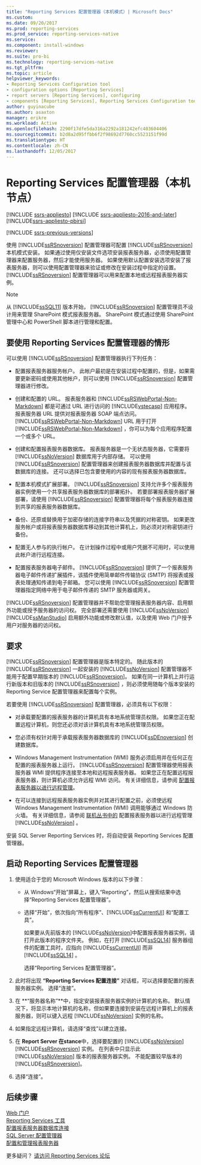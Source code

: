 ```yaml
---
title: "Reporting Services 配置管理器（本机模式）| Microsoft Docs"
ms.custom: 
ms.date: 09/20/2017
ms.prod: reporting-services
ms.prod_service: reporting-services-native
ms.service: 
ms.component: install-windows
ms.reviewer: 
ms.suite: pro-bi
ms.technology: reporting-services-native
ms.tgt_pltfrm: 
ms.topic: article
helpviewer_keywords:
- Reporting Services Configuration tool
- configuration options [Reporting Services]
- report servers [Reporting Services], configuring
- components [Reporting Services], Reporting Services Configuration tool
author: guyinacube
ms.author: asaxton
manager: erikre
ms.workload: Active
ms.openlocfilehash: 2290f17dfe5da316a2292a181242efc403604406
ms.sourcegitcommit: b2d8a2d95ffbb6f2f98692d7760cc5523151f99d
ms.translationtype: HT
ms.contentlocale: zh-CN
ms.lasthandoff: 12/05/2017
---
```

# <a name="reporting-services-configuration-manager-native-mode"></a>Reporting Services 配置管理器（本机节点）

[!INCLUDE [ssrs-appliesto](../../includes/ssrs-appliesto.md)] [!INCLUDE [ssrs-appliesto-2016-and-later](../../includes/ssrs-appliesto-2016-and-later.md)] [!INCLUDE[ssrs-appliesto-pbirsi](../../includes/ssrs-appliesto-pbirs.md)]

[!INCLUDE [ssrs-previous-versions](../../includes/ssrs-previous-versions.md)]

使用 [!INCLUDE[ssRSnoversion](../../includes/ssrsnoversion-md.md)] 配置管理器可配置 [!INCLUDE[ssRSnoversion](../../includes/ssrsnoversion-md.md)] 本机模式安装。 如果通过使用仅安装文件选项安装报表服务器，必须使用配置管理器来配置服务器，然后才能使用服务器。 如果使用默认配置安装选项安装了报表服务器，则可以使用配置管理器来验证或修改在安装过程中指定的设置。 [!INCLUDE[ssRSnoversion](../../includes/ssrsnoversion-md.md)] 配置管理器可以用来配置本地或远程报表服务器实例。

> [!NOTE]
> 从 [!INCLUDE[ssSQL11](../../includes/sssql11-md.md)] 版本开始， [!INCLUDE[ssRSnoversion](../../includes/ssrsnoversion-md.md)] 配置管理员不设计用来管理 SharePoint 模式报表服务器。 SharePoint 模式通过使用 SharePoint 管理中心和 PowerShell 脚本进行管理和配置。  
  
##  <a name="bkmk_scenarios"></a> 要使用 Reporting Services 配置管理器的情形  
 可以使用 [!INCLUDE[ssRSnoversion](../../includes/ssrsnoversion-md.md)] 配置管理器执行下列任务：  
  
-   配置报表服务器服务帐户。 此帐户最初是在安装过程中配置的，但是，如果需要更新密码或使用其他帐户，则可以使用 [!INCLUDE[ssRSnoversion](../../includes/ssrsnoversion-md.md)] 配置管理器进行修改。  
  
-   创建和配置的 URL。 报表服务器和 [!INCLUDE[ssRSWebPortal-Non-Markdown](../../includes/ssrswebportal-non-markdown-md.md)] 都是可通过 URL 进行访问的 [!INCLUDE[vstecasp](../../includes/vstecasp-md.md)] 应用程序。 报表服务器 URL 提供对报表服务器 SOAP 端点访问。 [!INCLUDE[ssRSWebPortal-Non-Markdown](../../includes/ssrswebportal-non-markdown-md.md)] URL 用于打开 [!INCLUDE[ssRSWebPortal-Non-Markdown](../../includes/ssrswebportal-non-markdown-md.md)] ，你可以为每个应用程序配置一个或多个 URL。  
  
-   创建和配置报表服务器数据库。 报表服务器是一个无状态服务器，它需要将 [!INCLUDE[ssNoVersion](../../includes/ssnoversion-md.md)] 数据库用于内部存储。 可以使用 [!INCLUDE[ssRSnoversion](../../includes/ssrsnoversion-md.md)] 配置管理器来创建报表服务器数据库并配置与该数据库的连接。 还可以选择已包含要使用的内容的现有报表服务器数据库。  
  
-   配置本机模式扩展部署。 [!INCLUDE[ssRSnoversion](../../includes/ssrsnoversion-md.md)] 支持允许多个报表服务器实例使用一个共享报表服务器数据库的部署拓扑。 若要部署报表服务器扩展部署，请使用 [!INCLUDE[ssRSnoversion](../../includes/ssrsnoversion-md.md)] 配置管理器将每个报表服务器连接到共享的报表服务器数据库。  
  
-   备份、还原或替换用于加密存储的连接字符串以及凭据的对称密钥。 如果更改服务帐户或将报表服务器数据库移动到其他计算机上，则必须对对称密钥进行备份。  
  
-   配置无人参与的执行帐户。 在计划操作过程中或用户凭据不可用时，可以使用此帐户进行远程连接。  
  
-   配置报表服务器电子邮件。 [!INCLUDE[ssRSnoversion](../../includes/ssrsnoversion-md.md)] 提供了一个报表服务器电子邮件传递扩展插件，该插件使用简单邮件传输协议 (SMTP) 将报表或报表处理通知传递到电子邮箱。 您可以使用 [!INCLUDE[ssRSnoversion](../../includes/ssrsnoversion-md.md)] 配置管理器指定网络中用于电子邮件传递的 SMTP 服务器或网关。  
  
 [!INCLUDE[ssRSnoversion](../../includes/ssrsnoversion-md.md)] 配置管理器并不帮助您管理报表服务器内容、启用额外功能或授予服务器的访问权。 完全部署还需要使用 [!INCLUDE[ssNoVersion](../../includes/ssnoversion-md.md)] [!INCLUDE[ssManStudio](../../includes/ssmanstudio-md.md)] 启用额外功能或修改默认值，以及使用 Web 门户授予用户对服务器的访问权。

##  <a name="bkmk_requirements"></a> 要求

[!INCLUDE[ssRSnoversion](../../includes/ssrsnoversion-md.md)] 配置管理器是版本特定的。 随此版本的 [!INCLUDE[ssRSnoversion](../../includes/ssrsnoversion-md.md)] 一起安装的 [!INCLUDE[ssNoVersion](../../includes/ssnoversion-md.md)] 配置管理器不能用于配置早期版本的 [!INCLUDE[ssRSnoversion](../../includes/ssrsnoversion-md.md)]。 如果在同一计算机上并行运行新版本和旧版本的 [!INCLUDE[ssRSnoversion](../../includes/ssrsnoversion-md.md)] ，则必须使用随每个版本安装的 Reporting Service 配置管理器来配置每个实例。  

若要使用 [!INCLUDE[ssRSnoversion](../../includes/ssrsnoversion-md.md)] 配置管理器，必须具有以下权限：

- 对承载要配置的报表服务器的计算机具有本地系统管理员权限。 如果您正在配置远程计算机，则您还必须对该计算机具有本地系统管理员权限。

- 您必须有权针对用于承载报表服务器数据库的 [!INCLUDE[ssDEnoversion](../../includes/ssdenoversion-md.md)] 创建数据库。

- Windows Management Instrumentation (WMI) 服务必须启用并在任何正在配置的报表服务器上运行。 [!INCLUDE[ssRSnoversion](../../includes/ssrsnoversion-md.md)] 配置管理器使用报表服务器 WMI 提供程序连接至本地和远程报表服务器。 如果您正在配置远程报表服务器，则计算机必须允许远程 WMI 访问。 有关详细信息，请参阅 [配置报表服务器以进行远程管理](../../reporting-services/report-server/configure-a-report-server-for-remote-administration.md)。  

- 在可以连接到远程报表服务器实例并对其进行配置之前，必须使远程 Windows Management Instrumentation (WMI) 调用能够通过 Windows 防火墙。 有关详细信息，请参阅 [联机丛书中的](../../reporting-services/report-server/configure-a-report-server-for-remote-administration.md) 配置报表服务器以进行远程管理 [!INCLUDE[ssNoVersion](../../includes/ssnoversion-md.md)] 。

安装 SQL Server Reporting Services 时，将自动安装 Reporting Services 配置管理器。

##  <a name="bkmk_start_configuration_manager"></a> 启动 Reporting Services 配置管理器

1.  使用适合于您的 Microsoft Windows 版本的以下步骤：

    - 从 Windows“开始”屏幕上，键入“Reporting”，然后从搜索结果中选择“Reporting Services 配置管理器”。

    - 选择“开始”，依次指向“所有程序”、[!INCLUDE[ssCurrentUI](../../includes/sscurrentui-md.md)] 和“配置工具”。

         如果要从先前版本的 [!INCLUDE[ssNoVersion](../../includes/ssnoversion-md.md)]中配置报表服务器实例，请打开此版本的程序文件夹。 例如，在打开 [!INCLUDE[ssSQL14](../../includes/sssql14-md.md)] 服务器组件的配置工具时，应指向 [!INCLUDE[ssCurrentUI](../../includes/sscurrentui-md.md)] 而非 [!INCLUDE[ssSQL14](../../includes/sssql14-md.md)] 。

         选择“Reporting Services 配置管理器”。

2. 此时将出现 **“Reporting Services 配置连接”** 对话框，可以选择要配置的报表服务器实例。 选择“连接”。

3. 在 **“服务器名称”**中，指定安装报表服务器实例的计算机的名称。 默认情况下，将显示本地计算机的名称，但如果要连接到安装在远程计算机上的报表服务器，则可以键入远程 [!INCLUDE[ssNoVersion](../../includes/ssnoversion-md.md)] 实例的名称。

4. 如果指定远程计算机，请选择“查找”以建立连接。

5. 在 **Report Server 在stance**中，选择要配置的 [!INCLUDE[ssNoVersion](../../includes/ssnoversion-md.md)] [!INCLUDE[ssRSnoversion](../../includes/ssrsnoversion-md.md)] 实例。 在列表中只显示此 [!INCLUDE[ssNoVersion](../../includes/ssnoversion-md.md)] 版本的报表服务器实例。 不能配置较早版本的 [!INCLUDE[ssRSnoversion](../../includes/ssrsnoversion-md.md)]。

6. 选择“连接”。

## <a name="next-steps"></a>后续步骤

[Web 门户](../../reporting-services/web-portal-ssrs-native-mode.md)   
[Reporting Services 工具](../../reporting-services/tools/reporting-services-tools.md)   
[配置报表服务器数据库连接](../../reporting-services/install-windows/configure-a-report-server-database-connection-ssrs-configuration-manager.md)   
[SQL Server 配置管理器](../../relational-databases/sql-server-configuration-manager.md)   
[配置和管理报表服务器](../../reporting-services/report-server/configure-and-administer-a-report-server-ssrs-native-mode.md)  

更多疑问？ [请访问 Reporting Services 论坛](http://go.microsoft.com/fwlink/?LinkId=620231)
